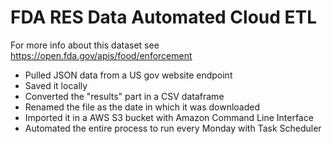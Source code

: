 # FDA RES Data Automated Cloud ETL 

For more info about this dataset see https://open.fda.gov/apis/food/enforcement  

- Pulled JSON data from a US gov website endpoint
- Saved it locally
- Converted the "results" part in a CSV dataframe
- Renamed the file as the date in which it was downloaded
- Imported it in a AWS S3 bucket with Amazon Command Line Interface
- Automated the entire process to run every Monday with Task Scheduler 
